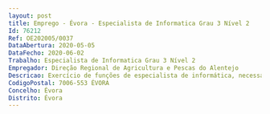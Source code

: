 ```yaml
--- 
layout: post
title: Emprego - Évora - Especialista de Informatica Grau 3 Nível 2
Id: 76212
Ref: OE202005/0037
DataAbertura: 2020-05-05
DataFecho: 2020-06-02
Trabalho: Especialista de Informatica Grau 3 Nível 2
Empregador: Direção Regional de Agricultura e Pescas do Alentejo
Descricao: Exercício de funções de especialista de informática, necessárias ao cumprimento das competências da Divisão de Sistemas de Informação e Documentação  Administração de redes, sistemas e serviços  Manutenção e atualização da rede de infraestruturas informáticas e de comunicações da DRAP Alentejo  Administração de sistemas de base de dados e desenvolvimento aplicacional  Administração e gestão de rede de voz  Criação e manutenção da página Web da DRAP Alentejo  Serviço de Helpdesk.
CodigoPostal: 7006-553 ÉVORA
Concelho: Évora
Distrito: Évora
--- 
```

